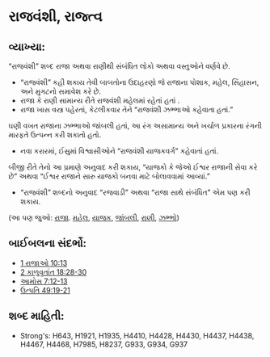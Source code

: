 # રાજવંશી, રાજ્ત્વ 

## વ્યાખ્યા: 

“રાજવંશી” શબ્દ રાજા અથવા રાણીથી સંબંધિત લોકો અથવા વસ્તુઓને વર્ણવે છે.

* “રાજવંશી” કહી શકાય તેવી બાબતોના ઉદાહરણો જે રાજાના પોશાક, મહેલ, સિંહાસન, અને મુગટનો સમાવેશ કરે છે.
* રાજા કે રાણી સામાન્ય રીતે રાજવંશી મહેલમાં રહેતાં હતાં .
* રાજા ખાસ વસ્ત્ર પહેરતાં, કેટલીકવાર તેને “રાજવંશી ઝભ્ભાઓ કહેવાતા હતાં.”

ઘણી વખત રાજાના ઝભ્ભાઓ જાંબલી હતાં, આ રંગ અસામાન્ય અને ખર્ચાળ પ્રકારના રંગની મારફતે ઉત્પન્ન કરી શકાતો હતો.

* નવા કરારમાં, ઈસુમાં વિશ્વાસીઓને “રાજવંશી યાજકવર્ગ” કહેવાતાં હતાં.

બીજી રીતે તેનો આ પ્રમાણે અનુવાદ કરી શકાય, “યાજકો કે જેઓ ઈશ્વર રાજાની સેવા કરે છે” અથવા “ઈશ્વર રાજાને સારુ યાજકો બનવા માટે બોલાવવામાં આવ્યાં.”

* “રાજવંશી” શબ્દનો અનુવાદ “રજવાડી” અથવા “રાજા સાથે સંબંધિત” એમ પણ કરી શકાય.

(આ પણ જુઓ: [રાજા](../other/king.md). [મહેલ](../other/palace.md), [યાજક](../kt/priest.md), [જાંબલી](../other/purple.md), [રાણી](../other/queen.md), [ઝભ્ભો](../other/robe.md))

## બાઈબલના સંદર્ભો: 

* [1 રાજાઓ 10:13](rc://gu/tn/help/1ki/10/13)
* [2 કાળુવૃતાંત 18:28-30](rc://gu/tn/help/2ch/18/28)
* [આમોસ 7:12-13](rc://gu/tn/help/amo/07/12)
* [ઉત્પતિ 49:19-21](rc://gu/tn/help/gen/49/19)

## શબ્દ માહિતી: 

* Strong's: H643, H1921, H1935, H4410, H4428, H4430, H4437, H4438, H4467, H4468, H7985, H8237, G933, G934, G937

